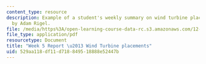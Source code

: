 ```yaml
---
content_type: resource
description: Example of a student's weekly summary on wind turbine placements, written
  by Adam Rigel.
file: /media/https%3A/open-learning-course-data-rc.s3.amazonaws.com/12-085-seminar-in-environmental-science-spring-2008/529aa118df11d718849518888e52447b_rigel_w5.pdf
file_type: application/pdf
resourcetype: Document
title: "Week 5 Report \u2013 Wind Turbine placements"
uid: 529aa118-df11-d718-8495-18888e52447b
---
```

